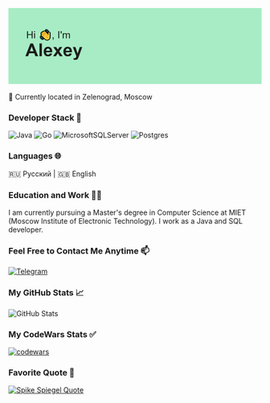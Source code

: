 ![HiThere](header.png)

📍 Currently located in Zelenograd, Moscow

### Developer Stack 🧠

![Java](https://img.shields.io/badge/java-%23ED8B00.svg?style=for-the-badge&logo=openjdk&logoColor=white)
![Go](https://img.shields.io/badge/go-%2300ADD8.svg?style=for-the-badge&logo=go&logoColor=white)
![MicrosoftSQLServer](https://img.shields.io/badge/Microsoft%20SQL%20Server-CC2927?style=for-the-badge&logo=microsoft%20sql%20server&logoColor=white)
![Postgres](https://img.shields.io/badge/postgres-%23316192.svg?style=for-the-badge&logo=postgresql&logoColor=white)

### Languages 🌐

🇷🇺 Русский | 🇬🇧 English

### Education and Work 👨‍💻

I am currently pursuing a Master's degree in Computer Science at MIET (Moscow Institute of Electronic Technology). I work as a Java and SQL developer.

### Feel Free to Contact Me Anytime 📫

[![Telegram](https://img.shields.io/badge/Telegram-2CA5E0?style=for-the-badge&logo=telegram&logoColor=white)](https://t.me/JinFuuMugen)

### My GitHub Stats 📈

![GitHub Stats](https://github-readme-stats.vercel.app/api?username=JinFuuMugen&show_icons=true&theme=dark)

### My CodeWars Stats ✅
[![codewars](https://www.codewars.com/users/JinFuuMugen/badges/large)](https://www.codewars.com/users/JinFuuMugen)

### Favorite Quote 📜
[![Spike Spiegel Quote](https://quotes-github-readme.vercel.app/api?type=horizontal&theme=dark&quote=Hey,%20Jet,%20did%20you%20know%20that%20there%20are%20three%20things%20that%20I%20particularly%20hate?%20Kids...%20animals...%20and%20women%20with%20attitudes...%20So%20tell%20me,%20Jet,%20why%20do%20we%20have%20all%20three%20of%20them%20neatly%20gathered%20in%20our%20ship?%20&author=Spike%20Spiegel)](https://github.com/piyushsuthar/github-readme-quotes)
